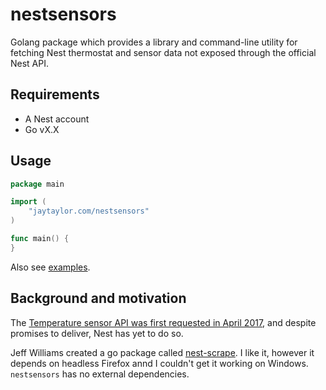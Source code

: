 # nestsensors

Golang package which provides a library and command-line utility for fetching Nest thermostat and sensor data not exposed through the official Nest API.

## Requirements

* A Nest account
* Go vX.X

## Usage

```go
package main

import (
    "jaytaylor.com/nestsensors"
)

func main() {
}
```

Also see [examples](...).

## Background and motivation

The [Temperature sensor API was first requested in April 2017](https://nestdevelopers.io/t/temperature-sensor-api/1317/1), and despite promises to deliver, Nest has yet to do so.

Jeff Williams created a go package called [nest-scrape](https://github.com/jeffwilliams/nest-scrape).  I like it, however it depends on headless Firefox annd I couldn't get it working on Windows.  `nestsensors` has no external dependencies.
